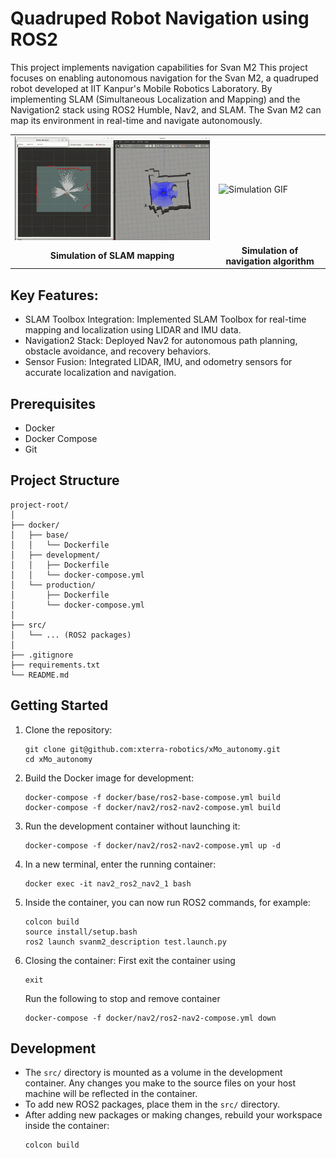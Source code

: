 # Quadruped Robot Navigation using ROS2

This project implements navigation capabilities for Svan M2 
This project focuses on enabling autonomous navigation for the Svan M2, a quadruped robot developed at IIT Kanpur's Mobile Robotics Laboratory. By implementing SLAM (Simultaneous Localization and Mapping) and the Navigation2 stack using ROS2 Humble, Nav2, and SLAM. The Svan M2 can map its environment in real-time and navigate autonomously.

<div align="center">

<table>
  <tr>
    <!-- First Image -->
    <td>
           <img src="https://github.com/nyannbob/ANSM2/blob/main/slam_sim.gif" alt="SLAM Mapping" width="500">
    </td>
    <!-- Second Image -->
    <td> <img src="https://github.com/nyannbob/ANSM2/blob/main/sim_nav.gif" alt="Simulation GIF" width="300">
    </td>
  </tr>
  <tr>
    <!-- First Image Description -->
    <td align="center"><b>Simulation of SLAM mapping</b></td>
    <!-- Second Image Description -->
    <td align="center"><b>Simulation of navigation algorithm</b></td>
  </tr>
</table>

</div>


## Key Features:
- SLAM Toolbox Integration: Implemented SLAM Toolbox for real-time mapping and localization using LIDAR and IMU data.
- Navigation2 Stack: Deployed Nav2 for autonomous path planning, obstacle avoidance, and recovery behaviors.
- Sensor Fusion: Integrated LIDAR, IMU, and odometry sensors for accurate localization and navigation.

## Prerequisites

- Docker
- Docker Compose
- Git

## Project Structure

```
project-root/
│
├── docker/
│   ├── base/
│   │   └── Dockerfile
│   ├── development/
│   │   ├── Dockerfile
│   │   └── docker-compose.yml
│   └── production/
│       ├── Dockerfile
│       └── docker-compose.yml
│
├── src/
│   └── ... (ROS2 packages)
│
├── .gitignore
├── requirements.txt
└── README.md
```

## Getting Started

1. Clone the repository:
   ```
   git clone git@github.com:xterra-robotics/xMo_autonomy.git
   cd xMo_autonomy
   ```

2. Build the Docker image for development:
   ```
   docker-compose -f docker/base/ros2-base-compose.yml build
   docker-compose -f docker/nav2/ros2-nav2-compose.yml build
   ```

3. Run the development container without launching it:
   ```
   docker-compose -f docker/nav2/ros2-nav2-compose.yml up -d

   ```

4. In a new terminal, enter the running container:
   ```
   docker exec -it nav2_ros2_nav2_1 bash
   ```

5. Inside the container, you can now run ROS2 commands, for example:
   ```
   colcon build
   source install/setup.bash
   ros2 launch svanm2_description test.launch.py
   ```

5. Closing the container:
    First exit the container using
    ```
    exit
    ``` 

    Run the following to stop and remove container
    ```
    docker-compose -f docker/nav2/ros2-nav2-compose.yml down
    ```

## Development

- The `src/` directory is mounted as a volume in the development container. Any changes you make to the source files on your host machine will be reflected in the container.
- To add new ROS2 packages, place them in the `src/` directory.
- After adding new packages or making changes, rebuild your workspace inside the container:
  ```
  colcon build
  ```


